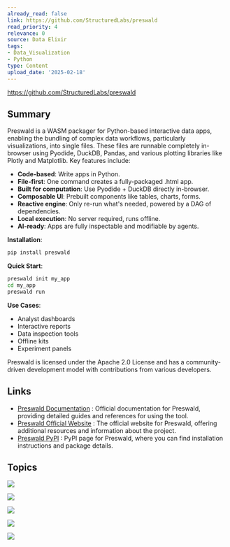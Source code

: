 ```yaml
---
already_read: false
link: https://github.com/StructuredLabs/preswald
read_priority: 4
relevance: 0
source: Data Elixir
tags:
- Data_Visualization
- Python
type: Content
upload_date: '2025-02-18'
---
```


https://github.com/StructuredLabs/preswald
## Summary

Preswald is a WASM packager for Python-based interactive data apps, enabling the bundling of complex data workflows, particularly visualizations, into single files. These files are runnable completely in-browser using Pyodide, DuckDB, Pandas, and various plotting libraries like Plotly and Matplotlib. Key features include:

- **Code-based**: Write apps in Python.
- **File-first**: One command creates a fully-packaged .html app.
- **Built for computation**: Use Pyodide + DuckDB directly in-browser.
- **Composable UI**: Prebuilt components like tables, charts, forms.
- **Reactive engine**: Only re-run what's needed, powered by a DAG of dependencies.
- **Local execution**: No server required, runs offline.
- **AI-ready**: Apps are fully inspectable and modifiable by agents.

**Installation**:
```bash
pip install preswald
```

**Quick Start**:
```bash
preswald init my_app
cd my_app
preswald run
```

**Use Cases**:
- Analyst dashboards
- Interactive reports
- Data inspection tools
- Offline kits
- Experiment panels

Preswald is licensed under the Apache 2.0 License and has a community-driven development model with contributions from various developers.
## Links

- [Preswald Documentation](https://docs.preswald.com) : Official documentation for Preswald, providing detailed guides and references for using the tool.
- [Preswald Official Website](https://www.preswald.com/) : The official website for Preswald, offering additional resources and information about the project.
- [Preswald PyPI](https://pypi.org/project/preswald/) : PyPI page for Preswald, where you can find installation instructions and package details.

## Topics

![](topics/Platform/Preswald)

![](topics/Concept/Pyodide)

![](topics/Library/DuckDB)

![](topics/Library/Plotly)

![](topics/Library/Matplotlib)